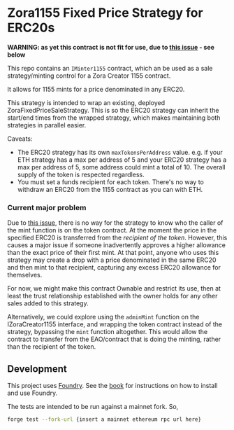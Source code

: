 # Zora1155 Fixed Price Strategy for ERC20s

**WARNING: as yet this contract is not fit for use, due to [this issue](https://github.com/ourzora/zora-1155-contracts/issues/126) - see below**

This repo contains an `IMinter1155` contract, which an be used as a sale strategy/minting control for a Zora Creator 1155 contract.

It allows for 1155 mints for a price denominated in any ERC20.

This strategy is intended to wrap an existing, deployed ZoraFixedPriceSaleStrategy. This is so the ERC20 strategy can inherit the start/end times from the wrapped strategy, which makes maintaining both strategies in parallel easier.

Caveats:
* The ERC20 strategy has its own `maxTokensPerAddress` value. e.g. if your ETH strategy has a max per address of 5 and your ERC20 strategy has a max per address of 5, some address could mint a total of 10. The overall supply of the token is respected regardless.
* You must set a funds recipient for each token. There's no way to withdraw an ERC20 from the 1155 contract as you can with ETH.

### Current major problem
Due to [this issue](https://github.com/ourzora/zora-1155-contracts/issues/126), there is no way for the strategy to know who the caller of the mint function is on the token contract. At the moment the price in the specified ERC20 is transferred from the _recipient of the token_. However, this causes a major issue if someone inadvertently approves a higher allowance than the exact price of their first mint. At that point, anyone who uses this strategy may create a drop with a price denominated in the same ERC20 and then mint to that recipient, capturing any excess ERC20 allowance for themselves.

For now, we might make this contract Ownable and restrict its use, then at least the trust relationship established with the owner holds for any other sales added to this strategy.

Alternatively, we could explore using the `adminMint` function on the IZoraCreator1155 interface, and wrapping the token contract instead of the strategy, bypassing the `mint` function altogether. This would allow the contract to transfer from the EAO/contract that is doing the minting, rather than the recipient of the token.

## Development

This project uses [Foundry](https://getfoundry.sh). See the [book](https://book.getfoundry.sh/getting-started/installation.html) for instructions on how to install and use Foundry.

The tests are intended to be run against a mainnet fork. So,

```bash
forge test --fork-url {insert a mainnet ethereum rpc url here}
```
